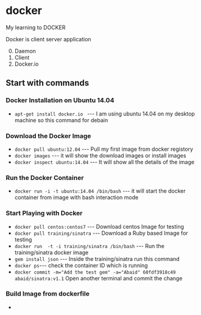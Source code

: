 # docker
My learning to DOCKER

Docker is client server application 

0. Daemon
0. Client
0. Docker.io

## Start with commands

### Docker Installation on Ubuntu 14.04

* `apt-get install docker.io ` --- I am using ubuntu 14.04 on my desktop machine so this command for debain 

### Download the Docker Image 

*  `docker pull ubuntu:12.04` --- Pull my first image from docker registory 
* `docker images` --- it will show the download images or install images 
* `docker inspect ubuntu:14.04` --- It will show all the details of the image

### Run the Docker Container 

* `docker run -i -t ubuntu:14.04 /bin/bash` --- it will start the docker container from image with bash interaction mode
### Start Playing with Docker
* `docker pull centos:centos7` --- Download centos Image for testing
* `docker pull training/sinatra` --- Download a Ruby based Image for testing
* `docker run  -t -i training/sinatra /bin/bash` --- Run the training/sinatra docker image
* `gem install json` --- Inside the training/sinatra run this command
* `docker ps`--- check the container ID which is running
* `docker commit -m="Add the test gem" -a="Abaid" 60fdf3918c49 abaid/sinatra:v1.1` Open another terminal and commit the change
### Build Image from dockerfile
* 

